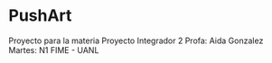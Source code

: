 # PushArt

Proyecto para la materia Proyecto Integrador 2
Profa: Aida Gonzalez
Martes: N1
FIME - UANL
